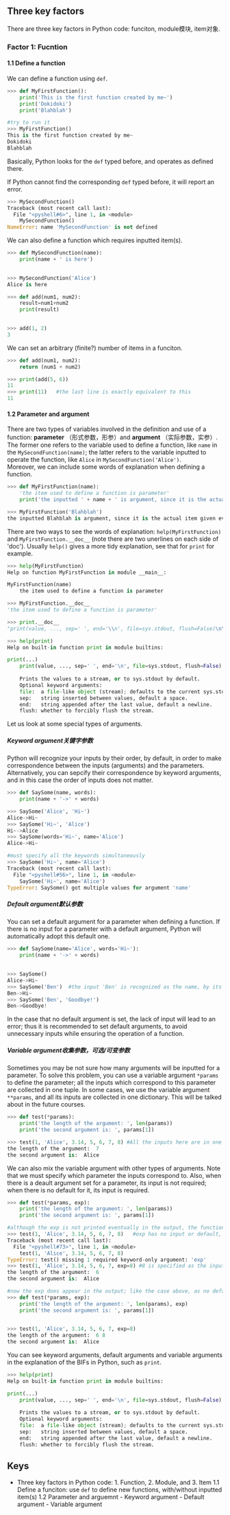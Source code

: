 ## Three key factors
There are three key factors in Python code: funciton, module模块, item对象.

### Factor 1: Fucntion
#### 1.1 Define a function
We can define a function using `def`.
```Python
>>> def MyFirstFunction():
	print('This is the first function created by me~')
	print('Dokidoki')
	print('Blahblah')

#try to run it	
>>> MyFirstFunction()
This is the first function created by me~
Dokidoki
Blahblah
```
Basically, Python looks for the `def` typed before, and operates as defined there.

If Python cannot find the corresponding `def` typed before, it will report an error.
```Python
>>> MySecondFunction()
Traceback (most recent call last):
  File "<pyshell#6>", line 1, in <module>
    MySecondFunction()
NameError: name 'MySecondFunction' is not defined
```
We can also define a function which requires inputted item(s).
```Python
>>> def MySecondFunction(name):
	print(name + ' is here')

	
>>> MySecondFunction('Alice')
Alice is here
```
```Python
>>> def add(num1, num2):
	result=num1+num2
	print(result)

	
>>> add(1, 2)
3
``` 
We can set an arbitrary (finite?) number of items in a funciton.

```Python
>>> def add(num1, num2):
	return (num1 + num2)

>>> print(add(5, 6))
11
>>> print(11)   #the last line is exactly equivalent to this
11
```

#### 1.2 Parameter and argument
There are two types of variables involved in the definition and use of a function: __parameter__ （形式参数，形参）and __argument__ （实际参数，实参）.
The former one refers to the variable used to define a function, like `name` in the `MySecondFunction(name)`; the latter refers to the variable inputted to operate the function, like `Alice` in `MySecondFunction('Alice')`.\
Moreover, we can include some words of explanation when defining a function.
```Python
>>> def MyFirstFunction(name):
	'the item used to define a function is parameter'
	print('the inputted ' + name + ' is argument, since it is the actual item given eventually')

>>> MyFirstFunction('Blahblah')
the inputted Blahblah is argument, since it is the actual item given eventually
```
There are two ways to see the words of explanation: `help(MyFirstFunction)` and `MyFirstFunction.__doc__` (note there are two unerlines on each side of 'doc'). Usually `help()` gives a more tidy explanation, see that for `print` for example.
```Python
>>> help(MyFirstFunction)
Help on function MyFirstFunction in module __main__:

MyFirstFunction(name)
    the item used to define a function is parameter

>>> MyFirstFunction.__doc__
'the item used to define a function is parameter'
```
```Python
>>> print.__doc__
"print(value, ..., sep=' ', end='\\n', file=sys.stdout, flush=False)\n\nPrints the values to a stream, or to sys.stdout by default.\nOptional keyword arguments:\nfile:  a file-like object (stream); defaults to the current sys.stdout.\nsep:   string inserted between values, default a space.\nend:   string appended after the last value, default a newline.\nflush: whether to forcibly flush the stream."

>>> help(print)
Help on built-in function print in module builtins:

print(...)
    print(value, ..., sep=' ', end='\n', file=sys.stdout, flush=False)
    
    Prints the values to a stream, or to sys.stdout by default.
    Optional keyword arguments:
    file:  a file-like object (stream); defaults to the current sys.stdout.
    sep:   string inserted between values, default a space.
    end:   string appended after the last value, default a newline.
    flush: whether to forcibly flush the stream.

```
Let us look at some special types of arguments.
##### Keyword argument关键字参数
Python will recognize your inputs by their order, by default, in order to make correspondence between the inputs (arguments) and the parameters. Alternatively, you can sepcify their correspondence by keyword arguments, and in this case the order of inputs does not matter.
```Python
>>> def SaySome(name, words):
	print(name + '->' + words)

>>> SaySome('Alice', 'Hi~')
Alice->Hi~
>>> SaySome('Hi~', 'Alice')
Hi~->Alice
>>> SaySome(words='Hi~', name='Alice')
Alice->Hi~

#must specify all the keywords simultaneously
>>> SaySome('Hi~', name='Alice')
Traceback (most recent call last):
  File "<pyshell#56>", line 1, in <module>
    SaySome('Hi~', name='Alice')
TypeError: SaySome() got multiple values for argument 'name'
```
##### Default argument默认参数
You can set a default argument for a parameter when defining a function. If there is no input for a parameter with a default argument, Python will automatically adopt this default one. 
```Python
>>> def SaySome(name='Alice', words='Hi~'):
	print(name + '->' + words)

	
>>> SaySome()
Alice->Hi~
>>> SaySome('Ben')  #the input 'Ben' is recognized as the name, by its order (1st parameter = 1st input)
Ben->Hi~
>>> SaySome('Ben', 'Goodbye!') 
Ben->Goodbye!
```
In the case that no default argument is set, the lack of input will lead to an error; thus it is recommended to set default arguments, to avoid unnecessary inputs while ensuring the operation of a function.

##### Variable argument收集参数，可选/可变参数
Sometimes you may be not sure how many arguments will be inputted for a parameter. To solve this problem, you can use a variable argument `*params` to define the parameter; all the inputs which correspond to this parameter are collected in one tuple. In some cases, we use the variable argument `**params`, and all its inputs are collected in one dictionary. This will be talked about in the future courses.
```Python
>>> def test(*params):
	print('the length of the argument: ', len(params))
	print('the second argument is: ', params[1])

>>> test(1, 'Alice', 3.14, 5, 6, 7, 8) #All the inputs here are in one tuple 'params'
the length of the argument:  7
the second argument is:  Alice
```
We can also mix the variable argument with other types of arguments. Note that we must specify which parameter the inputs correspond to. Also, when there is a deault argument set for a parameter, its input is not required; when there is no default for it, its input is required.
```Python
>>> def test(*params, exp):
	print('the length of the argument: ', len(params))
	print('the second argument is: ', params[1])

#although the exp is not printed eventually in the output, the function requires its input since there is no default argument set for it	
>>> test(1, 'Alice', 3.14, 5, 6, 7, 8)   #exp has no input or default, so an error is reported
Traceback (most recent call last):
  File "<pyshell#73>", line 1, in <module>
    test(1, 'Alice', 3.14, 5, 6, 7, 8)
TypeError: test() missing 1 required keyword-only argument: 'exp'
>>> test(1, 'Alice', 3.14, 5, 6, 7, exp=8) #8 is specified as the input of exp
the length of the argument:  6
the second argument is:  Alice

#now the exp does appear in the output; like the case above, as no default argument is set for it, its input is required
>>> def test(*params, exp):
	print('the length of the argument: ', len(params), exp)
	print('the second argument is: ', params[1])

	
>>> test(1, 'Alice', 3.14, 5, 6, 7, exp=8)
the length of the argument:  6 8
the second argument is:  Alice
```


You can see keyword arguments, default arguments and variable arguments in the explanation of the BIFs in Python, such as `print`.
```Python
>>> help(print)
Help on built-in function print in module builtins:

print(...)
    print(value, ..., sep=' ', end='\n', file=sys.stdout, flush=False) #'value, ...' actually means a variable argument; by default, sep is ' ', end is a newline, file is sys.stdout and flush is False, so it is fine not to input anything for them
    
    Prints the values to a stream, or to sys.stdout by default.
    Optional keyword arguments:
    file:  a file-like object (stream); defaults to the current sys.stdout.
    sep:   string inserted between values, default a space.
    end:   string appended after the last value, default a newline.
    flush: whether to forcibly flush the stream. 
```

## Keys
- Three key factors in Python code: 1. Function, 2. Module, and 3. Item
   1.1 Define a funciton: use `def` to define new functions, with/without inputted item(s)
   1.2 Parameter and arguemnt
       - Keyword argument
       - Default argument
       - Variable argument
  
